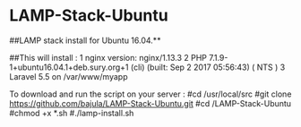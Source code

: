 # LAMP-Stack-Ubuntu
##LAMP stack install for Ubuntu 16.04.**

##This will install : 
1 nginx version: nginx/1.13.3
2 PHP 7.1.9-1+ubuntu16.04.1+deb.sury.org+1 (cli) (built: Sep  2 2017 05:56:43) ( NTS )
3 Laravel 5.5 on /var/www/myapp 

To download and run the script on your server :
#cd /usr/local/src 
#git clone  https://github.com/bajula/LAMP-Stack-Ubuntu.git
#cd /LAMP-Stack-Ubuntu 
#chmod +x *.sh 
#./lamp-install.sh 
